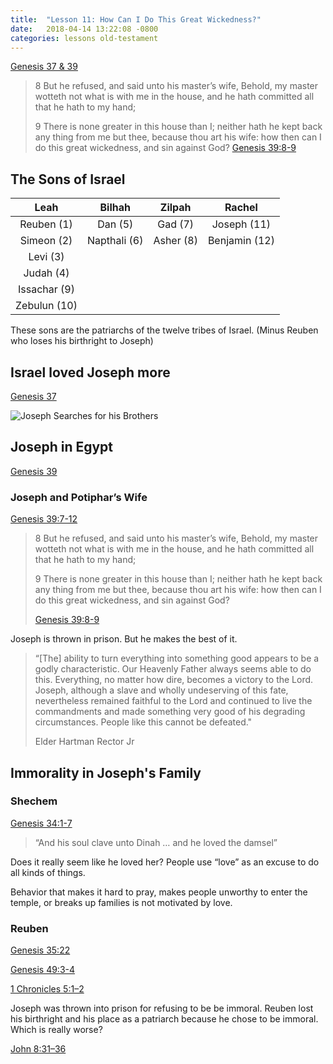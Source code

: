```yaml
---
title:  "Lesson 11: How Can I Do This Great Wickedness?"
date:   2018-04-14 13:22:08 -0800
categories: lessons old-testament
---
```


[Genesis 37 & 39](https://www.lds.org/scriptures/ot/gen/37?lang=eng#0)

> 8 But he refused, and said unto his master’s wife, Behold, my master wotteth not what is with me in the house, and he hath committed all that he hath to my hand;
>
> 9 There is none greater in this house than I; neither hath he kept back any thing from me but thee, because thou art his wife: how then can I do this great wickedness, and sin against God?
> [Genesis 39:8-9](https://www.lds.org/scriptures/ot/gen/39?lang=eng#7)

## The Sons of Israel

| Leah | Bilhah | Zilpah | Rachel |
|:----:|:----:|:----:|:----:|
| Reuben (1) | Dan (5) | Gad (7)| Joseph (11) |
| Simeon (2) | Napthali (6)| Asher (8) | Benjamin (12)|
| Levi (3) |       |       |      |
| Judah (4) |       |        |       |
| Issachar (9) |       |       |        |
| Zebulun (10) |       |       |        |

These sons are the patriarchs of the twelve tribes of Israel. (Minus Reuben who loses his birthright to Joseph)

## Israel loved Joseph more

[Genesis 37](https://www.lds.org/scriptures/ot/gen/37?lang=eng#0)

![Joseph Searches for his Brothers](http://www.turningtogodsword.com/wp-content/uploads/2016/03/22-genesis-022118-1.jpg)

## Joseph in Egypt

[Genesis 39](https://www.lds.org/scriptures/ot/gen/39?lang=eng#0)

### Joseph and Potiphar’s Wife

[Genesis 39:7-12](https://www.lds.org/scriptures/ot/gen/39.7-12?lang=eng#6)

> 8 But he refused, and said unto his master’s wife, Behold, my master wotteth not what is with me in the house, and he hath committed all that he hath to my hand;
>
> 9 There is none greater in this house than I; neither hath he kept back any thing from me but thee, because thou art his wife: how then can I do this great wickedness, and sin against God?
>
> [Genesis 39:8-9](https://www.lds.org/scriptures/ot/gen/39?lang=eng#7)

Joseph is thrown in prison. But he makes the best of it.

> “[The] ability to turn everything into something good appears to be a godly characteristic. Our Heavenly Father always seems able to do this. Everything, no matter how dire, becomes a victory to the Lord. Joseph, although a slave and wholly undeserving of this fate, nevertheless remained faithful to the Lord and continued to live the commandments and made something very good of his degrading circumstances. People like this cannot be defeated."
>
> Elder Hartman Rector Jr

## Immorality in Joseph's Family

### Shechem

[Genesis 34:1-7](https://www.lds.org/scriptures/ot/gen/34.1-7?lang=eng#0)

>“And his soul clave unto Dinah … and he loved the damsel”

Does it really seem like he loved her? People use “love” as an excuse to do all kinds of things. 

Behavior that makes it hard to pray, makes people unworthy to enter the temple, or breaks up families is not motivated by love.

### Reuben

[Genesis 35:22](https://www.lds.org/scriptures/ot/gen/35.22?lang=eng#21)

[Genesis 49:3-4](https://www.lds.org/scriptures/ot/gen/49.3-4?lang=eng#2)

[1 Chronicles 5:1–2](https://www.lds.org/scriptures/ot/1-chr/5.1-2?lang=eng#0)


Joseph was thrown into prison for refusing to be be immoral. Reuben lost his birthright and his place as a patriarch because he chose to be immoral. 
Which is really worse? 

[John 8:31–36](https://www.lds.org/scriptures/nt/john/8.31-36?lang=eng#30)
